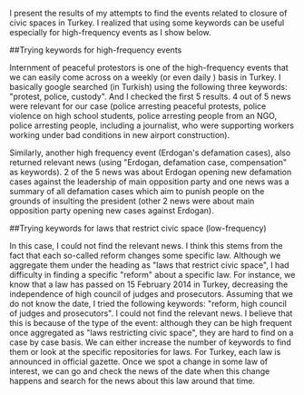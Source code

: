 I present the results of my attempts to find the events related to
closure of civic spaces in Turkey. I realized that using some keywords
can be useful especially for high-frequency events as I show below.

##Trying keywords for high-frequency events

Internment of peaceful protestors is one of the high-frequency events
that we can easily come across on a weekly (or even daily ) basis in
Turkey. I basically google searched (in Turkish) using the following three keywords:
"protest, police, custody". And I checked the first 5 results. 4 out of
5 news were relevant for our case (police arresting peaceful protests,
police violence on high school students, police arresting people from an
NGO, police arresting people, including a journalist, who were
supporting workers working under bad conditions in new airport
construction).

Similarly, another high frequency event (Erdogan's defamation cases),
also returned relevant news (using "Erdogan, defamation case,
compensation" as keywords). 2 of the 5 news was about Erdogan opening
new defamation cases against the leadership of main opposition party and
one news was a summary of all defamation cases which aim to punish
people on the grounds of insulting the president (other 2 news were
about main opposition party opening new cases against Erdogan).

##Trying keywords for laws that restrict civic space (low-frequency)

In this case, I could not find the relevant news. I think this stems
from the fact that each so-called reform changes some specific law.
Although we aggregate them under the heading as "laws that restrict
civic space", I had difficulty in finding a specific "reform" about a
specific law. For instance, we know that a law has passed on 15 February
2014 in Turkey, decreasing the independence of high council of judges
and prosecutors. Assuming that we do not know the date, I tried the
following keywords: "reform, high council of judges and prosecutors". I
could not find the relevant news. I believe that this is because of the
type of the event: although they can be high frequent once aggregated as
"laws restricting civic space", they are hard to find on a case by case
basis. We can either increase the number of keywords to find them or
look at the specific repositories for laws. For Turkey, each law is
announced in official gazette. Once we spot a change in some law of
interest, we can go and check the news of the date when this change
happens and search for the news about this law around that time.
